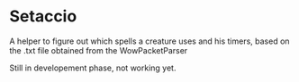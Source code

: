 # Setaccio
A helper to figure out which spells a creature uses and his timers, based on the .txt file obtained from the WowPacketParser

Still in developement phase, not working yet.
